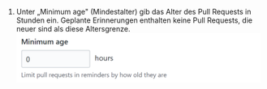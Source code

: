 1. Unter „Minimum age" (Mindestalter) gib das Alter des Pull Requests in Stunden ein. Geplante Erinnerungen enthalten keine Pull Requests, die neuer sind als diese Altersgrenze. ![Feld „Ignored labels" (Ignorierte Kennzeichnungen)](/assets/images/help/settings/scheduled-reminders-min-age-field.png)
